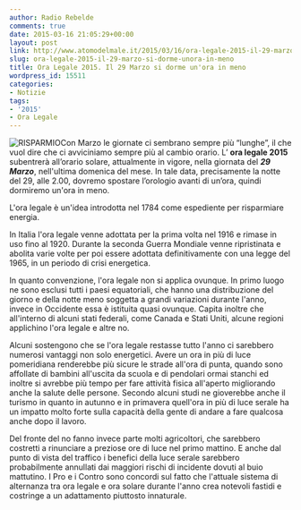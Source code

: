 ```yaml
---
author: Radio Rebelde
comments: true
date: 2015-03-16 21:05:29+00:00
layout: post
link: http://www.atomodelmale.it/2015/03/16/ora-legale-2015-il-29-marzo-si-dorme-unora-in-meno/
slug: ora-legale-2015-il-29-marzo-si-dorme-unora-in-meno
title: Ora Legale 2015. Il 29 Marzo si dorme un'ora in meno
wordpress_id: 15511
categories:
- Notizie
tags:
- '2015'
- Ora Legale
---
```


![RISPARMIO](http://www.atomodelmale.it/wp-content/uploads/2015/03/RISPARMIO-300x154.jpg)Con Marzo le giornate ci sembrano sempre più “lunghe”, il che vuol dire che ci avviciniamo sempre più al cambio orario. L’ **ora legale 2015** subentrerà all’orario solare, attualmente in vigore, nella giornata del _**29 Marzo**_, nell'ultima domenica del mese. In tale data, precisamente la notte del 29, alle 2.00, dovremo spostare l’orologio avanti di un’ora, quindi dormiremo un'ora in meno.

L'ora legale è un'idea introdotta nel 1784 come espediente per risparmiare energia.

In Italia l'ora legale venne adottata per la prima volta nel 1916 e rimase in uso fino al 1920. Durante la seconda Guerra Mondiale venne ripristinata e abolita varie volte per poi essere adottata definitivamente con una legge del 1965, in un periodo di crisi energetica.

In quanto convenzione, l'ora legale non si applica ovunque. In primo luogo ne sono esclusi tutti i paesi equatoriali, che hanno una distribuzione del giorno e della notte meno soggetta a grandi variazioni durante l'anno, invece in Occidente essa è istituita quasi ovunque. Capita inoltre che all'interno di alcuni stati federali, come Canada e Stati Uniti, alcune regioni applichino l'ora legale e altre no.


Alcuni sostengono che se l'ora legale restasse tutto l'anno ci sarebbero numerosi vantaggi non solo energetici. Avere un ora in più di luce pomeridiana renderebbe più sicure le strade all'ora di punta, quando sono affollate di bambini all'uscita da scuola e di pendolari ormai stanchi ed inoltre si avrebbe più tempo per fare attività fisica all'aperto migliorando anche la salute delle persone. Secondo alcuni studi ne gioverebbe anche il turismo in quanto in autunno e in primavera quell'ora in più di luce serale ha un impatto molto forte sulla capacità della gente di andare a fare qualcosa anche dopo il lavoro.

Del fronte del no fanno invece parte molti agricoltori, che sarebbero costretti a rinunciare a preziose ore di luce nel primo mattino. E anche dal punto di vista del traffico i benefici della luce serale sarebbero probabilmente annullati dai maggiori rischi di incidente dovuti al buio mattutino. I Pro e i Contro sono concordi sul fatto che l'attuale sistema di alternanza tra ora legale e ora solare durante l'anno crea notevoli fastidi e costringe a un adattamento piuttosto innaturale.
